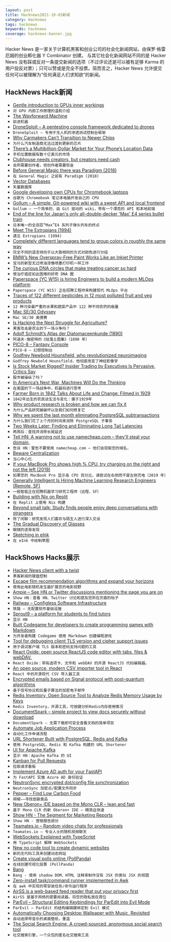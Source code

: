 ```yaml
---
layout: post
title: Hacknews2021-10-03新闻
category: Hacknews
tags: hacknews
keywords: hacknews
coverage: hacknews-banner.jpg
---
```


Hacker News 是一家关于计算机黑客和创业公司的社会化新闻网站，由保罗·格雷厄姆的创业孵化器 Y Combinator 创建。
与其它社会化新闻网站不同的是 Hacker News 没有踩或反对一条提交新闻的选项（不过评论还是可以被有足够 Karma 的用户投反对票）；只可以赞或是完全不投票。简而言之，Hacker News 允许提交任何可以被理解为“任何满足人们求知欲”的新闻。

## HackNews Hack新闻


- [Gentle introduction to GPUs inner workings](https://vksegfault.github.io/posts/gentle-intro-gpu-inner-workings/)
- `对 GPU 内部工作原理的温和介绍`
- [The Wayforward Machine](https://wayforward.archive.org)
- `前进机器`
- [DroneSploit – A pentesting console framework dedicated to drones](https://github.com/dhondta/dronesploit)
- `DroneSploit – 专用于无人机的渗透测试控制台框架`
- [Why Carmakers Can’t Transition to Newer Chips](https://jalopnik.com/i-asked-experts-why-carmakers-cant-just-transition-to-n-1847739665)
- `为什么汽车制造商无法过渡到更新的芯片`
- [There’s a Multibillion-Dollar Market for Your Phone’s Location Data](https://themarkup.org/privacy/2021/09/30/theres-a-multibillion-dollar-market-for-your-phones-location-data?via=biztoc.com)
- `手机位置数据有数十亿美元的市场`
- [Clubhouse needs creators, but creators need cash](https://www.theverge.com/2021/9/28/22696403/clubhouse-creators-first-sponsorship-program)
- `会所需要创作者，但创作者需要现金`
- [Before General Magic there was Paradigm (2018)](http://joshcarter.com/magic_cap/paradigm_concept_book/)
- `在 General Magic 之前有 Paradigm (2018)`
- [Vector Databases](https://dmitry-kan.medium.com/milvus-pinecone-vespa-weaviate-vald-gsi-what-unites-these-buzz-words-and-what-makes-each-9c65a3bd0696)
- `矢量数据库`
- [Google developing own CPUs for Chromebook laptops](https://asia.nikkei.com/Business/Tech/Semiconductors/Google-developing-own-CPUs-for-Chromebook-laptops)
- `谷歌为 Chromebook 笔记本电脑开发自己的 CPU`
- [Gollum – A simple, Git-powered wiki with a sweet API and local frontend](https://github.com/gollum/gollum)
- `Gollum – 一个简单的、由 Git 驱动的 wiki，带有一个漂亮的 API 和本地前端`
- [End of the line for Japan's only all-double-decker 'Max' E4 series bullet train](https://mainichi.jp/english/articles/20210930/p2a/00m/0bu/024000c)
- `日本唯一的全双层“Max”E4 系列子弹头列车的终点`
- [Meet The Extropians (1994)](https://www.wired.com/1994/10/extropians/)
- `遇见 Extropians (1994)`
- [Completely different languages tend to group colors in roughly the same way](https://www.hearingreview.com/inside-hearing/research/color)
- `完全不同的语言倾向于以大致相同的方式对颜色进行分组`
- [BMW’s New Overspray-Free Paint Works Like an Inkjet Printer](https://www.carscoops.com/2021/10/bmws-new-overspray-free-paint-works-like-an-inkjet-printer-and-allows-limitless-customizations/)
- `宝马的新型无过喷油漆像喷墨打印机一样工作`
- [The curious DNA circles that make treating cancer so hard](https://cen.acs.org/pharmaceuticals/oncology/curious-DNA-circles-make-treating/98/i40)
- `使治疗癌症如此困难的好奇 DNA 圈`
- [Paperspace (YC W15) is hiring Engineers to build a modern MLOps platform](https://www.paperspace.com/careers#open-positions)
- `Paperspace (YC W15) 正在招聘工程师来构建现代 MLOps 平台`
- [Traces of 122 different pesticides in 12 most polluted fruit and veg products](https://www.theguardian.com/environment/2021/sep/29/cocktail-pesticides-almost-all-oranges-grapes-uk-study)
- `12 种污染最严重的水果和蔬菜产品中 122 种不同农药的痕量`
- [Mac SE/30 Odyssey](https://axio.ms/blog/2021/10/02/MacSE30.html)
- `Mac SE/30 奥德赛`
- [Is Hacking the Next Struggle for Agriculture?](https://www.agweek.com/opinion/columns/7205478-Is-hacking-the-next-struggle-for-agriculture)
- `黑客攻击是农业的下一场斗争吗？`
- [Adolf Schmidt’s Atlas der Diatomaceenkunde (1890)](https://publicdomainreview.org/collection/schmidt-diatoms)
- `阿道夫·施密特的《硅藻土图集》（1890 年）`
- [PICO-8 – Fantasy Console](https://www.lexaloffle.com/pico-8.php)
- `PICO-8 – 幻想控制台`
- [Godfrey Newbold Hounsfield, who revolutionized neuroimaging](https://www.annalsofian.org/article.asp?issn=0972-2327;year=2016;volume=19;issue=4;spage=448;epage=450;aulast=Bhattacharyya)
- `Godfrey Newbold Hounsfield，他彻底改变了神经影像学`
- [Is Stock Market Rigged? Insider Trading by Executives Is Pervasive, Critics Say](https://www.bloomberg.com/news/features/2021-09-29/is-stock-market-rigged-insider-trading-by-executives-is-pervasive-critics-say)
- `股市被操纵了吗？`
- [In America’s Next War, Machines Will Do the Thinking](https://www.bloombergquint.com/gadfly/ai-machines-will-do-the-thinking-in-the-next-u-s-war)
- `在美国的下一场战争中，机器将进行思考`
- [Farmer Born in 1842 Talks About Life and Change: Filmed in 1929](https://youtu.be/mD9ctCudvlw)
- `1842年出生的农民谈生活与变化：摄于1929年`
- [Why product research is broken and how we can fix it](https://www.buyforlife.com/blog/017nEbtoG86hMtQqKPxAcd/why-product-research-is-broken-and-how-we-can-fix-it)
- `为什么产品研究被破坏以及我们如何修复它`
- [Why we spent the last month eliminating PostgreSQL subtransactions](https://about.gitlab.com/blog/2021/09/29/why-we-spent-the-last-month-eliminating-postgresql-subtransactions/)
- `为什么我们花了上个月的时间来消除 PostgreSQL 子事务`
- [Two Weeks Later: Finding and Eliminating Long Tail Latencies](https://blog.cloudflare.com/two-weeks-later-finding-and-eliminating-long-tail-latencies/)
- `两周后：查找并消除长尾延迟`
- [Tell HN: A warning not to use namecheap.com – they'll steal your domain,](item?id=28732510)
- `告诉 HN：警告不要使用 namecheap.com – 他们会窃取您的域名，`
- [Beware Centralization](https://www.overcomingbias.com/2021/10/beware-centralization.html)
- `当心中心化`
- [If your MacBook Pro shows high % CPU, try charging on the right and not the left (2019)](https://apple.stackexchange.com/a/363933)
- `如果您的 MacBook Pro 显示高 CPU 百分比，请尝试在右侧而不是左侧充电（2019 年）`
- [Generally Intelligent Is Hiring Machine Learning Research Engineers (Remote, SF)](item?id=28733646)
- `一般智能正在招聘机器学习研究工程师（远程，SF）`
- [Building with Nix on Replit](https://docs.replit.com/tutorials/30-build-with-nix)
- `在 Replit 上使用 Nix 构建`
- [Beyond small talk: Study finds people enjoy deep conversations with strangers](https://phys.org/news/2021-09-small-people-deep-conversations-strangers.html)
- `除了闲聊：研究发现人们喜欢与陌生人进行深入交谈`
- [The Gradual Discovery of Glasses](https://www.laphamsquarterly.org/roundtable/gradual-discovery-glasses)
- `眼镜的逐渐发现`
- [Sketching in eInk](https://www.bit-101.com/blog/2021/10/sketching-in-eink/)
- `在 eInk 中绘制草图`


## HackShows Hacks展示

- [ Hacker News client with a twist](https://haxplore.pabue.co)
- `黑客新闻的键盘控制`
- [ Escape film recommendation algorithms and expand your horizons](https://www.locserendipity.com/Film.html)
- `使用此电影随机发生器扩展您的电影视野`
- [ Ampie – See HN or Twitter discussions mentioning the page you are on](https://ampie.app)
- `Show HN：查看 HN、Twitter 讨论和提及您所在页面的帖子`
- [ Railway – Configless Software Infrastructure](https://railway.app/)
- `铁路 – 无配置软件基础设施`
- [ Sprout9 – a platform for students to find tutors](item?id=28699718)
- `显示 HN`
- [ Built Codegame for developers to create programming games with Markdown](https://github.com/pyrustic/codegame)
- `为开发者构建 Codegame 使用 Markdown 创建编程游戏`
- [ Tool for debugging client TLS version and cipher support issues](https://tls.support/)
- `用于调试客户端 TLS 版本和密码支持问题的工具`
- [ React Oxide: open source ReactJS code editor with tabs, files & webDAV.](https://github.com/bootrino/reactoxide)
- `React Oxide：带有选项卡、文件和 webDAV 的开源 ReactJS 代码编辑器。`
- [ An open source, modern CSV importer tool in React](https://czhu12.github.io/react-importer/)
- `React 中的开源现代 CSV 导入器工具`
- [ Encrypted emails based on Signal protocol with post-quantum algorithms](item?id=28703964)
- `基于信号协议和后量子算法的加密电子邮件`
- [ Redis Inventory, Open Source Tool to Analyze Redis Memory Usage by Keys](https://github.com/obukhov/redis-inventory)
- `Redis Inventory，开源工具，可按键分析Redis内存使用情况`
- [ DocumentSpark – simple project to view docs securely without download](https://github.com/dosyago/documentspark)
- `DocumentSpark – 无需下载即可安全查看文档的简单项目`
- [ Automate Job Application Process](https://lazyapply.com)
- `自动化工作申请流程`
- [ URL Shortener Built with PostgreSQL, Redis and Kafka](https://github.com/smallcase/smalllinks)
- `使用 PostgreSQL、Redis 和 Kafka 构建的 URL Shortener`
- [ UI for Apache Kafka](https://github.com/provectus/kafka-ui)
- `显示 HN：Apache Kafka 的 UI`
- [ Kanban for Pull Requests](https://reviewpad.com/mergeboard/)
- `拉取请求看板`
- [ Implement Azure AD auth for your FastAPI](https://github.com/Intility/fastapi-azure-auth)
- `为 FastAPI 实施 Azure AD 身份验证`
- [ NeutronSync encrypted dot/config file synchronization](https://www.neutronsync.com/)
- `NeutronSync 加密点/配置文件同步`
- [ Pepper – Find Low Carbon Food](https://www.peppersf.com/)
- `胡椒——寻找低碳食品`
- [ New Oberon+ IDE based on the Mono CLR – lean and fast](https://github.com/rochus-keller/Oberon/releases/tag/IDEv0.9.0)
- `基于 Mono CLR 的新 Oberon+ IDE – 精简且快速`
- [Show HN - The Segment for Marketing Reports](https://spreaad.com/)
- `Show HN - 营销报告部分`
- [ Teamates.io – Random video chats for professionals](item?id=28708354)
- `Teamates.io – 专业人士的随机视频聊天`
- [ WebSockets Explained with TypeScript](https://github.com/prettydiff/wisdom/blob/master/websocket_server.md)
- `用 TypeScript 解释 WebSockets`
- [ New no code tool to create dynamic websites](https://lapisai.com/)
- `新的无代码工具来创建动态网站`
- [ Create visual polls online (PollPanda)](https://pollpanda.net)
- `在线创建可视化投票 (PollPanda)`
- [ Bang](https://github.com/i5ik/_____)
- `Bang - 使用 shadow DOM、HTML 注释来制作没有 JSX 的类似 JSX 的视图`
- [ Zero-install task/command runner implemented in Awk](https://github.com/xonixx/makesure)
- `在 awk 中实现的零安装任务/命令运行程序`
- [ AirSS is a web-based feed reader that put your privacy first](https://airss.roastidio.us/)
- `AirSS 是基于网络的提要阅读器，将您的隐私放在首位`
- [ ParEvil – Structural Editing Keybindings for ParEdit into Evil Mode](https://github.com/ashok-khanna/parevil)
- `ParEvil – ParEdit 的结构编辑键绑定到 Evil 模式`
- [ Automatically Choosing Desktop Wallpaper with Music, Revisited](https://nurh.org/2021/09/29/automatically-choosing-desktop-wallpaper-with-music-revisited/)
- `自动选择带音乐的桌面壁纸，重温`
- [ The Social Search Engine, A crowd-sourced, anonymous social search tool](https://thesocialsearchengine.com/)
- `社交搜索引擎，一个众包的匿名社交搜索工具`

